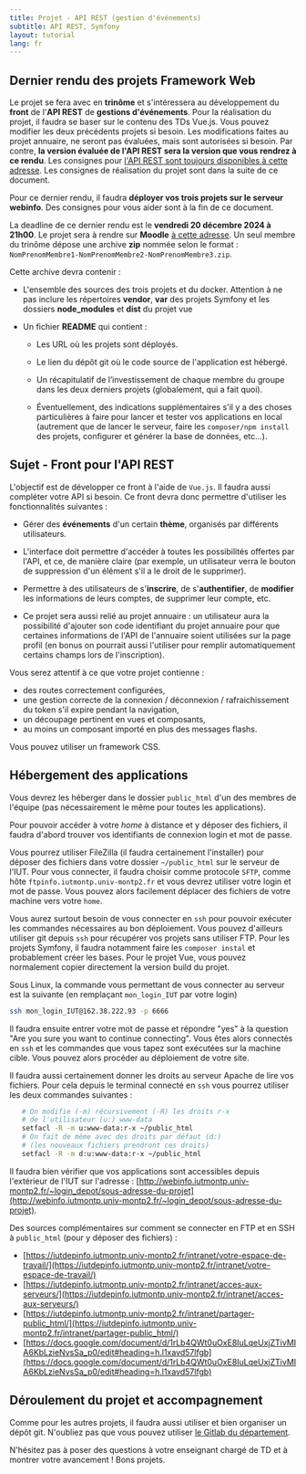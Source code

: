 ```yaml
---
title: Projet - API REST (gestion d'événements)
subtitle: API REST, Symfony
layout: tutorial
lang: fr
---
```


## Dernier rendu des projets Framework Web

Le projet se fera avec en **trinôme** et s'intéressera au développement du **front** de l'**API REST** de **gestions d'événements**. Pour la réalisation du projet, il faudra se baser sur le contenu des TDs Vue.js. 
Vous pouvez modifier les deux précédents projets si besoin. 
Les modifications faites au projet annuaire, ne seront pas évaluées, mais sont autorisées si besoin. 
Par contre, **la version évaluée de l'API REST sera la version que vous rendrez à ce rendu**. Les consignes pour [l'API REST sont toujours disponibles à cette adresse](https://mgasquet.github.io/R5.A.05-ProgrammationAvancee-Web/tutorials/projet2). Les consignes de réalisation du projet sont dans la suite de ce document.

Pour ce dernier rendu, il faudra **déployer vos trois projets sur le serveur webinfo**. Des consignes pour vous aider sont à la fin de ce document.

La deadline de ce dernier rendu est le **vendredi 20 décembre 2024 à 21h00**.
Le projet sera à rendre sur **Moodle** [à cette adresse](https://moodle.umontpellier.fr/course/view.php?id=31511).
Un seul membre du trinôme dépose une archive **zip** nommée selon le format : `NomPrenomMembre1-NomPrenomMembre2-NomPrenomMembre3.zip`. 

Cette archive devra contenir :

* L'ensemble des sources des trois projets et du docker. Attention à ne pas inclure les répertoires **vendor**, **var** des projets Symfony et les dossiers **node_modules** et **dist** du projet vue

* Un fichier **README** qui contient :

    * Les URL où les projets sont déployés.

    * Le lien du dépôt git où le code source de l'application est hébergé.

    * Un récapitulatif de l’investissement de chaque membre du groupe dans les deux derniers projets (globalement, qui a fait quoi).

    * Éventuellement, des indications supplémentaires s'il y a des choses particulières à faire pour lancer et tester vos applications en local (autrement que de lancer le serveur, faire les `composer/npm install` des projets, configurer et générer la base de données,  etc...).


## Sujet - Front pour l'API REST
L'objectif est de développer ce front à l'aide de `Vue.js`. Il faudra aussi compléter votre API si besoin. 
Ce front devra donc permettre d'utiliser les fonctionnalités suivantes :

* Gérer des **événements** d'un certain **thème**, organisés par différents utilisateurs. 

* L'interface doit permettre d'accéder à toutes les possibilités offertes par l'API, et ce, de manière claire (par exemple, un utilisateur verra le bouton de suppression d'un élément s'il a le droit de le supprimer). 

* Permettre à des utilisateurs de s'**inscrire**, de s'**authentifier**, de **modifier** les informations de leurs comptes, de supprimer leur compte, etc.

* Ce projet sera aussi relié au projet annuaire : un utilisateur aura la possibilité d'ajouter son code identifiant du projet annuaire pour que certaines informations de l'API de l'annuaire soient utilisées sur la page profil (en bonus on pourrait aussi l'utiliser pour remplir automatiquement certains champs lors de l'inscription).


Vous serez attentif à ce que votre projet contienne :
* des routes correctement configurées,
* une gestion correcte de la connexion / déconnexion / rafraichissement du token s'il expire pendant la navigation,
* un découpage pertinent en vues et composants,
* au moins un composant importé en plus des messages flashs.

Vous pouvez utiliser un framework CSS.


## Hébergement des applications
 Vous devrez les héberger dans le dossier `public_html` d'un des membres de l'équipe (pas nécessairement le même pour toutes les applications).


Pour pouvoir accéder à votre *home* à distance et y déposer des fichiers, il faudra d'abord trouver vos identifiants de connexion login et mot de passe.

Vous pourrez utiliser FileZilla (il faudra certainement l'installer) pour déposer des fichiers dans votre dossier `~/public_html` sur le serveur de l'IUT. Pour vous connecter, il faudra choisir comme protocole `SFTP`, comme hôte `ftpinfo.iutmontp.univ-montp2.fr` et vous devrez utiliser votre login et mot de passe. Vous pouvez alors facilement déplacer des fichiers de votre machine vers votre `home`.


Vous aurez surtout besoin de vous connecter en `ssh` pour pouvoir exécuter les commandes nécessaires au bon déploiement. Vous pouvez d'ailleurs utiliser git depuis `ssh` pour récupérer vos projets sans utiliser FTP. Pour les projets Symfony, il faudra notamment faire les `composer instal` et probablement créer les bases. Pour le projet Vue, vous pouvez normalement copier directement la version build du projet.

Sous Linux, la commande vous permettant de vous connecter au serveur est la suivante (en remplaçant `mon_login_IUT` par votre login)

```sh
ssh mon_login_IUT@162.38.222.93 -p 6666
```

Il faudra ensuite entrer votre mot de passe et répondre "yes" à la question "Are you sure you want to continue connecting". Vous êtes alors connectés en `ssh` et les commandes que vous tapez sont exécutées sur la machine cible. Vous pouvez alors procéder au déploiement de votre site.


Il faudra aussi certainement donner les droits au serveur Apache de lire vos fichiers. Pour cela depuis le terminal connecté en `ssh` vous pourrez utiliser les deux commandes suivantes :

```sh
   # On modifie (-m) récursivement (-R) les droits r-x
   # de l'utilisateur (u:) www-data
   setfacl -R -m u:www-data:r-x ~/public_html
   # On fait de même avec des droits par défaut (d:)
   # (les nouveaux fichiers prendront ces droits)
   setfacl -R -m d:u:www-data:r-x ~/public_html
```

Il faudra bien vérifier que vos applications sont accessibles depuis l'extérieur de l'IUT sur l'adresse : [http://webinfo.iutmontp.univ-montp2.fr/~login_depot/sous-adresse-du-projet](http://webinfo.iutmontp.univ-montp2.fr/~login_depot/sous-adresse-du-projet).


Des sources complémentaires sur comment se connecter en FTP et en SSH à `public_html` (pour y déposer des fichiers) :

* [https://iutdepinfo.iutmontp.univ-montp2.fr/intranet/votre-espace-de-travail/](https://iutdepinfo.iutmontp.univ-montp2.fr/intranet/votre-espace-de-travail/)
* [https://iutdepinfo.iutmontp.univ-montp2.fr/intranet/acces-aux-serveurs/](https://iutdepinfo.iutmontp.univ-montp2.fr/intranet/acces-aux-serveurs/)
* [https://iutdepinfo.iutmontp.univ-montp2.fr/intranet/partager-public_html/](https://iutdepinfo.iutmontp.univ-montp2.fr/intranet/partager-public_html/)
* [https://docs.google.com/document/d/1rLb4QWt0uOxE8IuLqeUxjZTivMIA6KbLzieNvsSa_p0/edit#heading=h.l1xavd57lfgb](https://docs.google.com/document/d/1rLb4QWt0uOxE8IuLqeUxjZTivMIA6KbLzieNvsSa_p0/edit#heading=h.l1xavd57lfgb)


## Déroulement du projet et accompagnement

Comme pour les autres projets, il faudra aussi utiliser et bien organiser un dépôt git. N'oubliez pas que vous pouvez utiliser [le Gitlab du département](https://gitlabinfo.iutmontp.univ-montp2.fr).

N'hésitez pas à poser des questions à votre enseignant chargé de TD et à montrer votre avancement ! Bons projets.